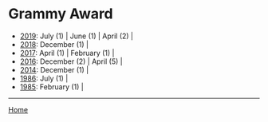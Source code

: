 # Grammy Award

  * [2019](./grammy-award-2019.md): 
      July (1) | 
      June (1) | 
      April (2) | 
  * [2018](./grammy-award-2018.md): 
      December (1) | 
  * [2017](./grammy-award-2017.md): 
      April (1) | 
      February (1) | 
  * [2016](./grammy-award-2016.md): 
      December (2) | 
      April (5) | 
  * [2014](./grammy-award-2014.md): 
      December (1) | 
  * [1986](./grammy-award-1986.md): 
      July (1) | 
  * [1985](./grammy-award-1985.md): 
      February (1) | 

----

[Home](../)
